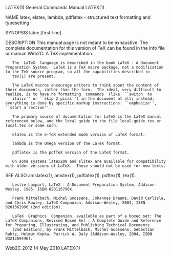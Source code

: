 LATEX(1)                                                                                   General Commands Manual                                                                                   LATEX(1)



NAME
       latex, elatex, lambda, pdflatex - structured text formatting and typesetting

SYNOPSIS
       latex [first-line]

DESCRIPTION
       This manual page is not meant to be exhaustive.  The complete documentation for this version of TeX can be found in the info file or manual Web2C: A TeX implementation.

       The  LaTeX  language is described in the book LaTeX - A Document Preparation System.  LaTeX is a TeX macro package, not a modification to the TeX source program, so all the capabilities described in
       tex(1) are present.

       The LaTeX macros encourage writers to think about the content of their documents, rather than the form.  The ideal, very difficult to realize, is to have no formatting  commands  (like  ``switch  to
       italic'' or ``skip 2 picas'') in the document at all; instead, everything is done by specific markup instructions: ``emphasize'', ``start a section''.

       The primary source of documentation for LaTeX is the LaTeX manual referenced below, and the local guide in the file local-guide.tex or local.tex or some such.

       elatex is the e-TeX extended mode version of LaTeX format.

       lambda is the Omega version of the LaTeX format.

       pdflatex is the pdfTeX version of the LaTeX format.

       On some systems latex209 and slitex are available for compatibility with older versions of LaTeX.  These should not be used for new texts.

SEE ALSO
       amslatex(1), amstex(1), pdflatex(1), pdftex(1), tex(1).

       Leslie Lamport, LaTeX - A Document Preparation System, Addison-Wesley, 1985, ISBN 020115790X.

       Frank Mittelbach, Michel Goossens, Johannes Braams, David Carlisle, and Chris Rowley, LaTeX Companion, Addison-Wesley, 2004, ISBN 0201362996 (2nd edition).

       LaTeX  Graphics  Companion, available as part of a boxed set: The LaTeX Companions, Revised Boxed Set : A Complete Guide and Reference for Preparing, Illustrating, and Publishing Technical Documents
       (2nd Edition), by Frank Mittelbach, Michel Goossens, Sebastian Rahtz, Helmut Kopka, Patrick W. Daly (Addison-Wesley, 2004, ISBN 0321269446).



Web2C 2012                                                                                       14 May 2010                                                                                         LATEX(1)
